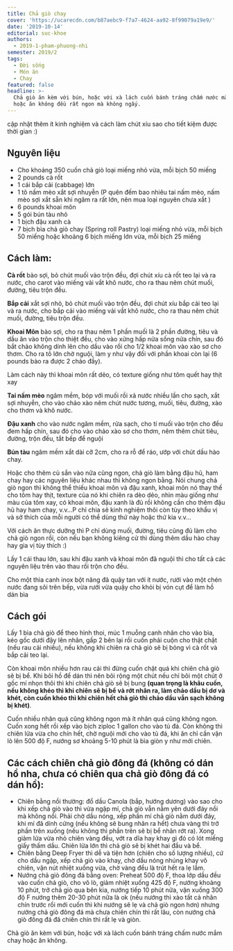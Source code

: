 ```yaml
---
title: Chả giò chay
cover: 'https://ucarecdn.com/b87aebc9-f7a7-4624-aa92-8f99079a19e9/'
date: '2019-10-14'
editorial: suc-khoe
authors:
  - 2019-1-pham-phuong-nhi
semester: 2019/2
tags:
  - Đời sống
  - Món ăn
  - Chay
featured: false
headline: >-
  Chả giò ăn kèm với bún, hoặc với xà lách cuốn bánh tráng chấm nước mắm chay
  hoặc ăn không đều rất ngon mà không ngấy.
---
```

cập nhật thêm ít kinh nghiệm và cách làm chút xíu sao cho tiết kiệm được thời gian :)

## Nguyên liệu

- Cho khoảng 350 cuốn chả giò loại miếng nhỏ vừa, mỗi bịch 50 miếng
- 2 pounds cà rốt
- 1 cái bắp cải (cabbage) lớn
- 1 tô nấm mèo xắt sợi nhuyễn (P quên đếm bao nhiêu tai nấm mèo, nấm mèo sợi xắt sẵn khi ngâm ra rất lớn, nên mua loại nguyên chưa xắt )
- 6 pounds khoai môn
- 5 gói bún tàu nhỏ
- 1 bịch đậu xanh cà
- 7 bịch bìa chả giò chay (Spring roll Pastry) loại miếng nhỏ vừa, mỗi bịch 50 miếng hoặc khoảng 6 bịch miếng lớn vừa, mỗi bịch 25 miếng

## Cách làm:

**Cà rốt** bào sợi, bỏ chút muối vào trộn đều, đợi chút xíu cà rốt teo lại và ra nước, cho carot vào miếng vải vắt khô nước, cho ra thau nêm chút muối, đường, tiêu trộn đều.

**Bắp cải** xắt sợi nhỏ, bỏ chút muối vào trộn đều, đợi chút xíu bắp cải teo lại và ra nước, cho bắp cải vào miếng vải vắt khô nước, cho ra thau nêm chút muối, đường, tiêu trộn đều.

**Khoai Môn** bào sợi, cho ra thau nêm 1 phần muối là 2 phần đường, tiêu và dầu ăn vào trộn cho thiệt đều, cho vào xửng hấp nửa sống nửa chín, sau đó bắt chảo không dính lên cho dầu vào rồi cho 1/2 khoai môn vào xào sơ cho thơm. Cho ra tô lớn chờ nguội, làm y như vậy đối với phần khoai còn lại (6 pounds bào ra được 2 chảo đầy).
 
Làm cách này thì khoai môn rất dẻo, có texture giống như tôm quết hay thịt xay

**Tai nấm mèo** ngâm mềm, bóp với muối rồi xả nước nhiều lần cho sạch, xắt sợi nhuyễn, cho vào chảo xào nêm chút nước tương, muối, tiêu, đường, xào cho thơm và khô nước.

**Đậu xanh** cho vào nước ngâm mềm, rửa sạch, cho tí muối vào trộn cho đều đem hấp chín, sau đó cho vào chảo xào sơ cho thơm, nêm thêm chút tiêu, đường, trộn đều, tắt bếp để nguội

**Bún tàu** ngâm mềm xắt dài cỡ 2cm, cho ra rỗ để ráo, ướp với chút dầu hào chay. 

 Hoặc cho thêm củ sắn vào nữa cũng ngon, chả giò làm bằng đậu hũ, ham chay hay các nguyên liệu khác nhau thì không ngon bằng. Nói chung chả giò ngon thì không thể thiếu khoai môn và đậu xanh, khoai môn nó thay thế cho tôm hay thịt, texture của nó khi chiên ra dèo dẻo, nhìn màu giống như màu của tôm xay, có khoai môn, đậu xanh là đủ rồi không cần cho thêm đậu hũ hay ham chay, v.v...P chỉ chia sẽ kinh nghiệm thôi còn tùy theo khẩu vị và sở thích của mỗi người có thể dùng thứ này hoặc thứ kia v.v...

Với cách ăn thực dưỡng thì P chỉ dùng muối, đường, tiêu cũng đủ làm cho chả giò ngon rồi, còn nếu bạn không kiêng cử thì dùng thêm dầu hào chay hay gia vị tùy thích :)

Lấy 1 cái thau lớn, sau khi đậu xanh và khoai môn đã nguội thì cho tất cả các nguyên liệu trên vào thau rồi trộn cho đều.

Cho một thìa canh inox bột năng đã quậy tan với ít nước, rưới vào một chén nước đang sôi trên bếp, vừa rưới vừa quậy cho khỏi bị vón cụt để làm hồ dán bìa 

## Cách gói

Lấy 1 bìa chả giò để theo hình thoi, múc 1 muỗng canh nhân cho vào bìa, kéo gốc dưới đậy lên nhân, gấp 2 bên lại rồi cuốn phải cuộn cho thật chặt (nếu rau cải nhiều), nếu không khi chiên ra chả giò sẽ bị bỏng vì cà rốt và bắp cải teo lại.

Còn khoai môn nhiều hơn rau cải thì đừng cuốn chặt quá khi chiên chả giò sẽ bị bể. Khi bôi hồ để dán thì nên bôi rộng một chút nếu chỉ bôi một chút ở gốc mí nhọn thôi thì khi chiên chả giò sẽ bị bung **(quan trọng là khâu cuốn, nếu không khéo thì khi chiên sẽ bị bể và rớt nhân ra, làm chảo dầu bị dơ và khét, còn cuốn khéo thì khi chiên hết chả giò thì chảo dầu vẫn sạch không bị khét)**.

Cuốn nhiều nhân quá cũng không ngon mà ít nhân quá cũng không ngon. Cuốn xong hết rồi xếp vào bịch ziploc 1 gallon cho vào tủ đá. Còn không thì chiên lửa vừa cho chín hết, chờ nguội mới cho vào tủ đá, khi ăn chỉ cần vặn lò lên 500 độ F, nướng sơ khoảng 5-10 phút là bìa giòn y như mới chiên.

## Các cách chiên chả giò đông đá (không có dán hồ nha, chưa có chiên qua chả giò đông đá có dán hồ):

- Chiên bằng nồi thường: đổ dầu Canola (bắp, hướng dương) vào sao cho khi xếp chả giò vào thì vừa ngập mí, chả giò vẫn nằm yên dưới đáy nồi mà không nổi. Phải chờ dầu nóng, xếp phần mí chả giò nằm dưới đáy, khi mí đã dính cứng (nếu không sẽ bung nhân ra hết) chưa vàng thì trở phần trên xuống (nếu không thì phần trên sẽ bị bể nhân rớt ra). Xong giảm lửa vừa nhỏ chiên vàng đều, vớt ra dĩa hay khay gì đó có lót miếng giấy thấm dầu. Chiên lửa lớn thì chả giò sẽ bị khét hai đầu và bể.
- Chiên bằng Deep Fryer thì dễ và tiện hơn (chiên cho số lượng nhiều), cứ cho dầu ngập, xếp chả giò vào khay, chờ dầu nóng nhúng khay vô chiên, vặn nút nhiệt xuống vừa, chờ vàng đều là trút hết ra lẹ lắm.
- Nướng chả giò đông đá bằng oven: Preheat 500 độ F, thoa lớp dầu đều vào cuốn chả giò, cho vô lò, giảm nhiệt xuống 425 độ F, nướng khoảng 10 phút, trở chả giò qua bên kia, nướng tiếp 10 phút nữa, vặn xuống 300 độ F nướng thêm 20-30 phút nữa là ok (nếu nướng thì xào tất cả nhân chín trước rồi mới cuốn thì khi nướng sẽ lẹ và chả giò ngon hơn) nhưng nướng chả giò đông đá mà chưa chiên chín thì rất lâu, còn nướng chả giò đông đá đã chiên chín thì rất lẹ và giòn.

Chả giò ăn kèm với bún, hoặc với xà lách cuốn bánh tráng chấm nước mắm chay hoặc ăn không.
